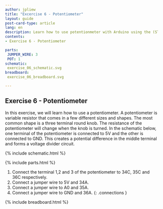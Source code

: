 ```yaml
---
author: jpliew
title: "Excercise 6 - Potentiometer"
layout: guide
post-card-type: article
lang: en
description: Learn how to use potentionmeter with Arduino using the (STMB).
contents:
- Exercise 6 - Potentiometer

parts:
 JUMPER_WIRE: 3
 POT: 1
schematic:
 exercise_06_schematic.svg
breadboard:
 exercise_06_breadboard.svg

---
```


## Exercise 6 - Potentiometer

In this exercise, we will learn how to use a potentiometer. A potentiometer is variable resistor that comes in a few different sizes and shapes. The most common shape is a three terminal round knob. The resistance of the potentiometer will change when the knob is turned. In the schematic below, one terminal of the potentiometer is connected to 5V and the other is connected to GND. This creates a potential difference in the middle terminal and forms a voltage divider circuit.

{% include schematic.html %}

{% include parts.html %}

1. Connect the terminal 1,2 and 3 of the potentiometer to 34C, 35C and 36C respectively.
2. Connect a jumper wire to 5V and 34A.
3. Connect a jumper wire to A0 and 35A.
4. Connect a jumper wire to GND and 36A.
{: .connections }

{% include breadboard.html %}
